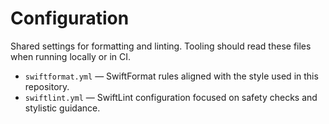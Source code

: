 # Configuration

Shared settings for formatting and linting. Tooling should read these files when
running locally or in CI.

- `swiftformat.yml` — SwiftFormat rules aligned with the style used in this
  repository.
- `swiftlint.yml` — SwiftLint configuration focused on safety checks and
  stylistic guidance.
